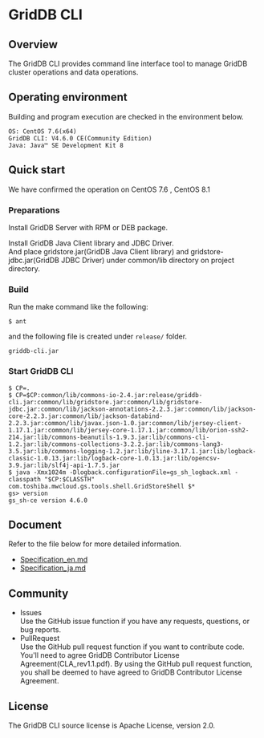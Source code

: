 # GridDB CLI

## Overview

The GridDB CLI provides command line interface tool to manage GridDB cluster operations and data operations.

## Operating environment

Building and program execution are checked in the environment below.

    OS: CentOS 7.6(x64) 
    GridDB CLI: V4.6.0 CE(Community Edition)
    Java: Java™ SE Development Kit 8

## Quick start

 We have confirmed the operation on CentOS 7.6 , CentOS 8.1

### Preparations

Install GridDB Server with RPM or DEB package.

Install GridDB Java Client library and JDBC Driver.  
And place gridstore.jar(GridDB Java Client library) and gridstore-jdbc.jar(GridDB JDBC Driver) under common/lib directory on project directory.

### Build

Run the make command like the following:
    
    $ ant

and the following file is created under `release/` folder. 
    
    griddb-cli.jar

### Start GridDB CLI

    $ CP=.
    $ CP=$CP:common/lib/commons-io-2.4.jar:release/griddb-cli.jar:common/lib/gridstore.jar:common/lib/gridstore-jdbc.jar:common/lib/jackson-annotations-2.2.3.jar:common/lib/jackson-core-2.2.3.jar:common/lib/jackson-databind-2.2.3.jar:common/lib/javax.json-1.0.jar:common/lib/jersey-client-1.17.1.jar:common/lib/jersey-core-1.17.1.jar:common/lib/orion-ssh2-214.jar:lib/commons-beanutils-1.9.3.jar:lib/commons-cli-1.2.jar:lib/commons-collections-3.2.2.jar:lib/commons-lang3-3.5.jar:lib/commons-logging-1.2.jar:lib/jline-3.17.1.jar:lib/logback-classic-1.0.13.jar:lib/logback-core-1.0.13.jar:lib/opencsv-3.9.jar:lib/slf4j-api-1.7.5.jar
    $ java -Xmx1024m -Dlogback.configurationFile=gs_sh_logback.xml -classpath "$CP:$CLASSTH"  com.toshiba.mwcloud.gs.tools.shell.GridStoreShell $*
    gs> version
    gs_sh-ce version 4.6.0

## Document

  Refer to the file below for more detailed information.  
  - [Specification_en.md](Specification_en.md)
  - [Specification_ja.md](Specification_ja.md)

## Community
  * Issues  
    Use the GitHub issue function if you have any requests, questions, or bug reports. 
  * PullRequest  
    Use the GitHub pull request function if you want to contribute code.
    You'll need to agree GridDB Contributor License Agreement(CLA_rev1.1.pdf).
    By using the GitHub pull request function, you shall be deemed to have agreed to GridDB Contributor License Agreement.

## License
  The GridDB CLI source license is Apache License, version 2.0.  

